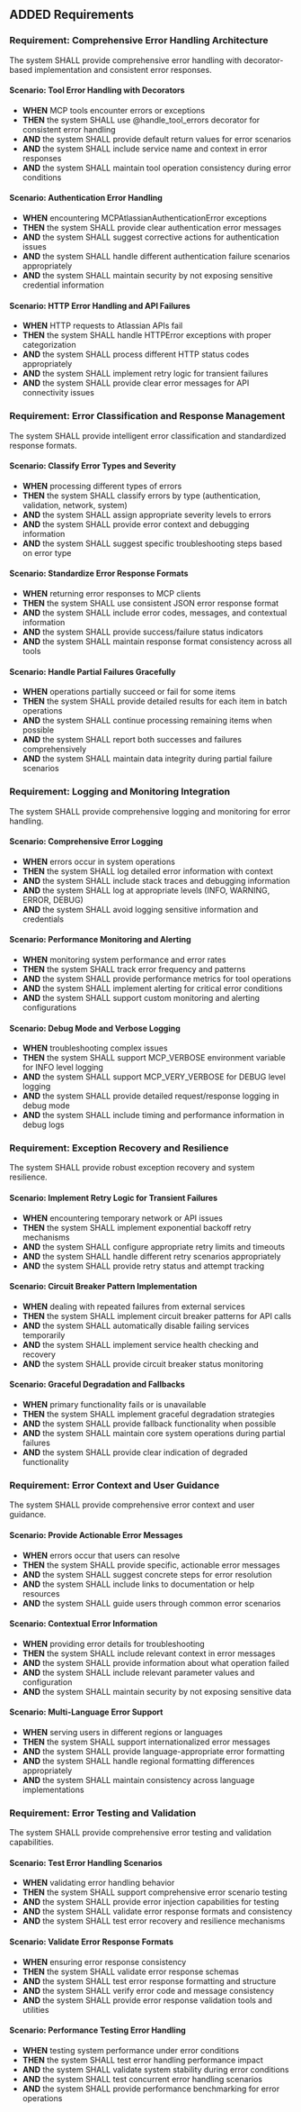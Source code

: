 ## ADDED Requirements

### Requirement: Comprehensive Error Handling Architecture
The system SHALL provide comprehensive error handling with decorator-based implementation and consistent error responses.

#### Scenario: Tool Error Handling with Decorators
- **WHEN** MCP tools encounter errors or exceptions
- **THEN** the system SHALL use @handle_tool_errors decorator for consistent error handling
- **AND** the system SHALL provide default return values for error scenarios
- **AND** the system SHALL include service name and context in error responses
- **AND** the system SHALL maintain tool operation consistency during error conditions

#### Scenario: Authentication Error Handling
- **WHEN** encountering MCPAtlassianAuthenticationError exceptions
- **THEN** the system SHALL provide clear authentication error messages
- **AND** the system SHALL suggest corrective actions for authentication issues
- **AND** the system SHALL handle different authentication failure scenarios appropriately
- **AND** the system SHALL maintain security by not exposing sensitive credential information

#### Scenario: HTTP Error Handling and API Failures
- **WHEN** HTTP requests to Atlassian APIs fail
- **THEN** the system SHALL handle HTTPError exceptions with proper categorization
- **AND** the system SHALL process different HTTP status codes appropriately
- **AND** the system SHALL implement retry logic for transient failures
- **AND** the system SHALL provide clear error messages for API connectivity issues

### Requirement: Error Classification and Response Management
The system SHALL provide intelligent error classification and standardized response formats.

#### Scenario: Classify Error Types and Severity
- **WHEN** processing different types of errors
- **THEN** the system SHALL classify errors by type (authentication, validation, network, system)
- **AND** the system SHALL assign appropriate severity levels to errors
- **AND** the system SHALL provide error context and debugging information
- **AND** the system SHALL suggest specific troubleshooting steps based on error type

#### Scenario: Standardize Error Response Formats
- **WHEN** returning error responses to MCP clients
- **THEN** the system SHALL use consistent JSON error response format
- **AND** the system SHALL include error codes, messages, and contextual information
- **AND** the system SHALL provide success/failure status indicators
- **AND** the system SHALL maintain response format consistency across all tools

#### Scenario: Handle Partial Failures Gracefully
- **WHEN** operations partially succeed or fail for some items
- **THEN** the system SHALL provide detailed results for each item in batch operations
- **AND** the system SHALL continue processing remaining items when possible
- **AND** the system SHALL report both successes and failures comprehensively
- **AND** the system SHALL maintain data integrity during partial failure scenarios

### Requirement: Logging and Monitoring Integration
The system SHALL provide comprehensive logging and monitoring for error handling.

#### Scenario: Comprehensive Error Logging
- **WHEN** errors occur in system operations
- **THEN** the system SHALL log detailed error information with context
- **AND** the system SHALL include stack traces and debugging information
- **AND** the system SHALL log at appropriate levels (INFO, WARNING, ERROR, DEBUG)
- **AND** the system SHALL avoid logging sensitive information and credentials

#### Scenario: Performance Monitoring and Alerting
- **WHEN** monitoring system performance and error rates
- **THEN** the system SHALL track error frequency and patterns
- **AND** the system SHALL provide performance metrics for tool operations
- **AND** the system SHALL implement alerting for critical error conditions
- **AND** the system SHALL support custom monitoring and alerting configurations

#### Scenario: Debug Mode and Verbose Logging
- **WHEN** troubleshooting complex issues
- **THEN** the system SHALL support MCP_VERBOSE environment variable for INFO level logging
- **AND** the system SHALL support MCP_VERY_VERBOSE for DEBUG level logging
- **AND** the system SHALL provide detailed request/response logging in debug mode
- **AND** the system SHALL include timing and performance information in debug logs

### Requirement: Exception Recovery and Resilience
The system SHALL provide robust exception recovery and system resilience.

#### Scenario: Implement Retry Logic for Transient Failures
- **WHEN** encountering temporary network or API issues
- **THEN** the system SHALL implement exponential backoff retry mechanisms
- **AND** the system SHALL configure appropriate retry limits and timeouts
- **AND** the system SHALL handle different retry scenarios appropriately
- **AND** the system SHALL provide retry status and attempt tracking

#### Scenario: Circuit Breaker Pattern Implementation
- **WHEN** dealing with repeated failures from external services
- **THEN** the system SHALL implement circuit breaker patterns for API calls
- **AND** the system SHALL automatically disable failing services temporarily
- **AND** the system SHALL implement service health checking and recovery
- **AND** the system SHALL provide circuit breaker status monitoring

#### Scenario: Graceful Degradation and Fallbacks
- **WHEN** primary functionality fails or is unavailable
- **THEN** the system SHALL implement graceful degradation strategies
- **AND** the system SHALL provide fallback functionality when possible
- **AND** the system SHALL maintain core system operations during partial failures
- **AND** the system SHALL provide clear indication of degraded functionality

### Requirement: Error Context and User Guidance
The system SHALL provide comprehensive error context and user guidance.

#### Scenario: Provide Actionable Error Messages
- **WHEN** errors occur that users can resolve
- **THEN** the system SHALL provide specific, actionable error messages
- **AND** the system SHALL suggest concrete steps for error resolution
- **AND** the system SHALL include links to documentation or help resources
- **AND** the system SHALL guide users through common error scenarios

#### Scenario: Contextual Error Information
- **WHEN** providing error details for troubleshooting
- **THEN** the system SHALL include relevant context in error messages
- **AND** the system SHALL provide information about what operation failed
- **AND** the system SHALL include relevant parameter values and configuration
- **AND** the system SHALL maintain security by not exposing sensitive data

#### Scenario: Multi-Language Error Support
- **WHEN** serving users in different regions or languages
- **THEN** the system SHALL support internationalized error messages
- **AND** the system SHALL provide language-appropriate error formatting
- **AND** the system SHALL handle regional formatting differences appropriately
- **AND** the system SHALL maintain consistency across language implementations

### Requirement: Error Testing and Validation
The system SHALL provide comprehensive error testing and validation capabilities.

#### Scenario: Test Error Handling Scenarios
- **WHEN** validating error handling behavior
- **THEN** the system SHALL support comprehensive error scenario testing
- **AND** the system SHALL provide error injection capabilities for testing
- **AND** the system SHALL validate error response formats and consistency
- **AND** the system SHALL test error recovery and resilience mechanisms

#### Scenario: Validate Error Response Formats
- **WHEN** ensuring error response consistency
- **THEN** the system SHALL validate error response schemas
- **AND** the system SHALL test error response formatting and structure
- **AND** the system SHALL verify error code and message consistency
- **AND** the system SHALL provide error response validation tools and utilities

#### Scenario: Performance Testing Error Handling
- **WHEN** testing system performance under error conditions
- **THEN** the system SHALL test error handling performance impact
- **AND** the system SHALL validate system stability during error conditions
- **AND** the system SHALL test concurrent error handling scenarios
- **AND** the system SHALL provide performance benchmarking for error operations